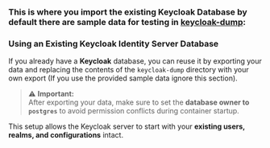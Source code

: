 ### This is where you import the existing Keycloak Database by default there are sample data for testing in [keycloak-dump](./keycloak-dump):

### Using an Existing Keycloak Identity Server Database

If you already have a **Keycloak** database, you can reuse it by exporting your data and replacing the contents of the `keycloak-dump` directory with your own export (If you use the provided sample data ignore this section).

> ⚠️ **Important:**  
> After exporting your data, make sure to set the **database owner to `postgres`** to avoid permission conflicts during container startup.

This setup allows the Keycloak server to start with your **existing users, realms, and configurations** intact.
